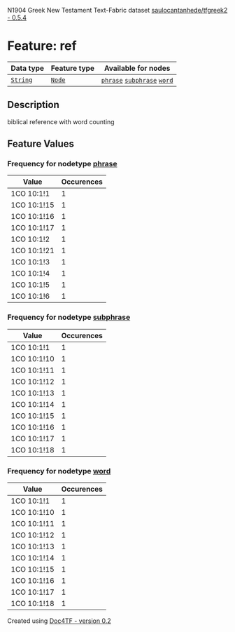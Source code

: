 N1904 Greek New Testament Text-Fabric dataset [saulocantanhede/tfgreek2 - 0.5.4](https://github.com/saulocantanhede/tfgreek2)
# Feature: ref
Data type|Feature type|Available for nodes
---|---|---
[`String`](featurebydatatype.md#string)|[`Node`](featurebytype.md#node)| [`phrase`](featurebynodetype.md#phrase)  [`subphrase`](featurebynodetype.md#subphrase)  [`word`](featurebynodetype.md#word) 
## Description
biblical reference with word counting
## Feature Values
### Frequency for nodetype [phrase](featurebynodetype.md#phrase)
Value|Occurences
---|---
1CO 10:1!1|1
1CO 10:1!15|1
1CO 10:1!16|1
1CO 10:1!17|1
1CO 10:1!2|1
1CO 10:1!21|1
1CO 10:1!3|1
1CO 10:1!4|1
1CO 10:1!5|1
1CO 10:1!6|1
### Frequency for nodetype [subphrase](featurebynodetype.md#subphrase)
Value|Occurences
---|---
1CO 10:1!1|1
1CO 10:1!10|1
1CO 10:1!11|1
1CO 10:1!12|1
1CO 10:1!13|1
1CO 10:1!14|1
1CO 10:1!15|1
1CO 10:1!16|1
1CO 10:1!17|1
1CO 10:1!18|1
### Frequency for nodetype [word](featurebynodetype.md#word)
Value|Occurences
---|---
1CO 10:1!1|1
1CO 10:1!10|1
1CO 10:1!11|1
1CO 10:1!12|1
1CO 10:1!13|1
1CO 10:1!14|1
1CO 10:1!15|1
1CO 10:1!16|1
1CO 10:1!17|1
1CO 10:1!18|1
 

Created using [Doc4TF - version 0.2](https://github.com/tonyjurg/Doc4TF) 
